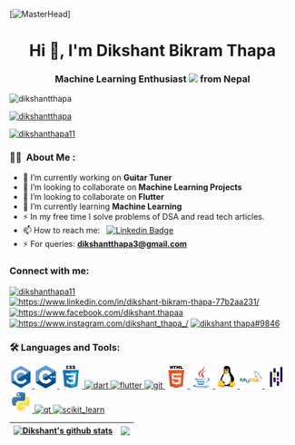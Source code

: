 
[![MasterHead](https://mixpanel.com/wp-content/uploads/2022/01/MXP-Blog-MachineLearningProductAnalysis-1920x1080-copy.png)]
<h1 align="center">Hi 👋, I'm Dikshant Bikram Thapa</h1>
<h3 align="center">Machine Learning Enthusiast <img src="https://media.giphy.com/media/WUlplcMpOCEmTGBtBW/giphy.gif" width="30"> from Nepal</h3>

<p align="left"> <img src="https://komarev.com/ghpvc/?username=dikshantthapa&label=Profile%20views&color=0e75b6&style=flat" alt="dikshantthapa" /> </p>

<p align="left"> <a href="https://github.com/ryo-ma/github-profile-trophy"><img src="https://github-profile-trophy.vercel.app/?username=dikshantthapa" alt="dikshantthapa" /></a> </p>

<p align="left"> <a href="https://twitter.com/dikshanthapa11" target="blank"><img src="https://img.shields.io/twitter/follow/dikshanthapa11?logo=twitter&style=for-the-badge" alt="dikshanthapa11" /></a> </p>

### :woman_technologist: &nbsp;About Me :
- 🔭 I’m currently working on **Guitar Tuner**
- 👯 I’m looking to collaborate on **Machine Learning Projects**
- 👯 I’m looking to collaborate on **Flutter**
- 🌱 I’m currently learning **Machine Learning**
- ⚡ In my free time I solve problems of DSA and read tech articles.
- 📫 How to reach me: &nbsp; [![Linkedin Badge](https://img.shields.io/badge/-Dikshant-blue?style=flat&logo=Linkedin&logoColor=white)](https://www.linkedin.com/in/dikshant-bikram-thapa-77b2aa231/)
- ⚡ For queries: **dikshantthapa3@gmail.com**


<h3 align="left">Connect with me:</h3>
<p align="left">
<a href="https://twitter.com/dikshanthapa11" target="blank"><img align="center" src="https://raw.githubusercontent.com/rahuldkjain/github-profile-readme-generator/master/src/images/icons/Social/twitter.svg" alt="dikshanthapa11" height="30" width="40" /></a>
<a href="https://linkedin.com/in/https://www.linkedin.com/in/dikshant-bikram-thapa-77b2aa231/" target="blank"><img align="center" src="https://raw.githubusercontent.com/rahuldkjain/github-profile-readme-generator/master/src/images/icons/Social/linked-in-alt.svg" alt="https://www.linkedin.com/in/dikshant-bikram-thapa-77b2aa231/" height="30" width="40" /></a>
<a href="https://fb.com/https://www.facebook.com/dikshant.thapaa" target="blank"><img align="center" src="https://raw.githubusercontent.com/rahuldkjain/github-profile-readme-generator/master/src/images/icons/Social/facebook.svg" alt="https://www.facebook.com/dikshant.thapaa" height="30" width="40" /></a>
<a href="https://instagram.com/https://www.instagram.com/dikshant_thapa_/" target="blank"><img align="center" src="https://raw.githubusercontent.com/rahuldkjain/github-profile-readme-generator/master/src/images/icons/Social/instagram.svg" alt="https://www.instagram.com/dikshant_thapa_/" height="30" width="40" /></a>
<a href="https://discord.gg/dikshant thapa#9846" target="blank"><img align="center" src="https://raw.githubusercontent.com/rahuldkjain/github-profile-readme-generator/master/src/images/icons/Social/discord.svg" alt="dikshant thapa#9846" height="30" width="40" /></a>
</p>

<h3 align="left">🛠 Languages and Tools:</h3>
<p align="left"> <a href="https://www.cprogramming.com/" target="_blank" rel="noreferrer"> <img src="https://raw.githubusercontent.com/devicons/devicon/master/icons/c/c-original.svg" alt="c" width="40" height="40"/> </a> <a href="https://www.w3schools.com/cpp/" target="_blank" rel="noreferrer"> <img src="https://raw.githubusercontent.com/devicons/devicon/master/icons/cplusplus/cplusplus-original.svg" alt="cplusplus" width="40" height="40"/> </a> <a href="https://www.w3schools.com/css/" target="_blank" rel="noreferrer"> <img src="https://raw.githubusercontent.com/devicons/devicon/master/icons/css3/css3-original-wordmark.svg" alt="css3" width="40" height="40"/> </a> <a href="https://dart.dev" target="_blank" rel="noreferrer"> <img src="https://www.vectorlogo.zone/logos/dartlang/dartlang-icon.svg" alt="dart" width="40" height="40"/> </a> <a href="https://flutter.dev" target="_blank" rel="noreferrer"> <img src="https://www.vectorlogo.zone/logos/flutterio/flutterio-icon.svg" alt="flutter" width="40" height="40"/> </a> <a href="https://git-scm.com/" target="_blank" rel="noreferrer"> <img src="https://www.vectorlogo.zone/logos/git-scm/git-scm-icon.svg" alt="git" width="40" height="40"/> </a> <a href="https://www.w3.org/html/" target="_blank" rel="noreferrer"> <img src="https://raw.githubusercontent.com/devicons/devicon/master/icons/html5/html5-original-wordmark.svg" alt="html5" width="40" height="40"/> </a> <a href="https://www.java.com" target="_blank" rel="noreferrer"> <img src="https://raw.githubusercontent.com/devicons/devicon/master/icons/java/java-original.svg" alt="java" width="40" height="40"/> </a> <a href="https://www.linux.org/" target="_blank" rel="noreferrer"> <img src="https://raw.githubusercontent.com/devicons/devicon/master/icons/linux/linux-original.svg" alt="linux" width="40" height="40"/> </a> <a href="https://www.mysql.com/" target="_blank" rel="noreferrer"> <img src="https://raw.githubusercontent.com/devicons/devicon/master/icons/mysql/mysql-original-wordmark.svg" alt="mysql" width="40" height="40"/> </a> <a href="https://pandas.pydata.org/" target="_blank" rel="noreferrer"> <img src="https://raw.githubusercontent.com/devicons/devicon/2ae2a900d2f041da66e950e4d48052658d850630/icons/pandas/pandas-original.svg" alt="pandas" width="40" height="40"/> </a> <a href="https://www.python.org" target="_blank" rel="noreferrer"> <img src="https://raw.githubusercontent.com/devicons/devicon/master/icons/python/python-original.svg" alt="python" width="40" height="40"/> </a> <a href="https://www.qt.io/" target="_blank" rel="noreferrer"> <img src="https://upload.wikimedia.org/wikipedia/commons/0/0b/Qt_logo_2016.svg" alt="qt" width="40" height="40"/> </a> <a href="https://scikit-learn.org/" target="_blank" rel="noreferrer"> <img src="https://upload.wikimedia.org/wikipedia/commons/0/05/Scikit_learn_logo_small.svg" alt="scikit_learn" width="40" height="40"/> </a> </p>


| <a href="https://github.com/DikshantThapa/github-readme-stats"><img align="center" src="https://github-readme-stats.vercel.app/api?username=DikshantThapa&show_icons=true&include_all_commits=true&theme=buefy&hide_border=true" alt="Dikshant's github stats" /></a> | <a href="https://github.com/DikshantThapa/github-readme-stats"><img align="center" src="https://github-readme-stats.vercel.app/api/top-langs/?username=DikshantThapa&layout=compact&theme=buefy&hide_border=true" /></a> |
| ------------- | ------------- |


